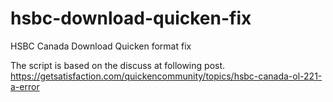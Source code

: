 # hsbc-download-quicken-fix
HSBC Canada Download Quicken format fix

The script is based on the discuss at following post.
https://getsatisfaction.com/quickencommunity/topics/hsbc-canada-ol-221-a-error

